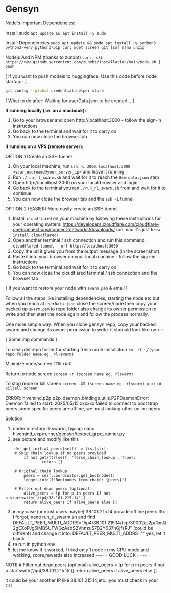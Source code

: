 # Gensyn

Node's Important Dependencies:

Install sudo
`apt update && apt install -y sudo`

Install Dependencies
`sudo apt update && sudo apt install -y python3 python3-venv python3-pip curl wget screen git lsof nano unzip`

Nodejs And NPM (thanks to zunxbt)
`curl -sSL https://raw.githubusercontent.com/zunxbt/installation/main/node.sh | bash`

[ If you want to push models to huggingface, Use this code before node startup:- ]
```bash
git config --global credential.helper store
```
[ What to do after: Waiting for userData.json to be created... ]

**If running locally (i.e. on a macbook): **

1. Go to your browser and open http://localhost:3000 - follow the sign-in instructions
2. Go back to the terminal and wait for it to carry on
3. You can now close the browser tab 

**if running on a VPS (remote server):**

OPTION 1
Create an SSH tunnel

1. On your local machine, run `ssh -L 3000:localhost:3000 <your_username@your_server_ip>` and leave it running
2. Run `./run_rl_swarm.sh` and wait for it to reach the `Userdata.json` step
3. Open http://localhost:3000 on your local browser and login
4. Go back to the terminal you ran `./run_rl_swarm.sh` from and wait for it to continue
5. You can now close the browser tab and the `ssh -L` tunnel

OPTION 2 (EASIER)
More easily create an SSH tunnel

1. Install `cloudflared` on your machine by following these instructions for your operating system: 
    https://developers.cloudflare.com/cloudflare-one/connections/connect-networks/downloads/ 
    (on mac it's just `brew install cloudflared`)
2. Open another terminal / ssh connection and run this command:
     `cloudflared tunnel --url http://localhost:3000`
3. Copy the url it gives you from the output message (in the screenshot)
4. Paste it into your browser on your local machine - follow the sign-in instructions
5. Go back to the terminal and wait for it to carry on
6. You can now close the cloudflared terminal / ssh connection and the browser tab

{ If you want to restore your node with `swarm.pem` & email }

Follow all the steps like installing dependencies, starting the node etc but when you reach at `userData.json` close the screen/node then copy your backed up `swarm.pem` to repo folder also change its owner permission to write and then start the node again and follow the process normally.

One more simple way:
When you clone gensyn repo, copy your backed swarm and change its owner permission to write. it shoould look like rw-r-r

{ Some imp commands }

To clear/del repo folder for starting fresh node installation
`rm -rf ~/(your repo folder name eg. rl-swarm)`

Minimize node/screen
`CTRL+A+D`

Return to node screen
`screen -r (screen name eg. rlswarm)`

To stop node or kill screen
`screen -XS (screen name eg. rlswarm) quit` or `killall screen`



ERROR: hivemind.p2p.p2p_daemon_bindings.utils.P2PDaemonError: Daemon failed to start: 2025/05/15 xxxxxx failed to connect to bootstrap peers
some specific peers are offline, we must looking other online peers

Solution: 
1. under directory rl-swarm, typing: nano hivemind_exp/runner/gensyn/testnet_grpo_runner.py 
2. see picture and modify like this
```
    def get_initial_peers(self) -> list[str]:
    # Skip chain lookup if no peers provided
        if not getattr(self, 'force_chain_lookup', True):
                return []

    # Original chain lookup
        peers = self.coordinator.get_bootnodes()
        logger.info(f"Bootnodes from chain: {peers}")

    # Filter out dead peers (optional)
        alive_peers = [p for p in peers if not p.startswith('/ip4/38.101.215.14')]
        return alive_peers if alive_peers else []
```
3. in my case (or most users maybe) 38.101.215.14 provide offline peers
3b. I forgot, nano run_rl_swarm.sh and find DEFAULT_PEER_MULTI_ADDRS="/ip4/38.101.215.14/tcp/30002/p2p/QmQ2gEXoPJg6iMBSUFWGzAabS2VhnzuS782Y637hGjfsRJ"  (could be diffirent)
and change it into: DEFAULT_PEER_MULTI_ADDRS=""
yes, let it blank
4. re run in python env
5. let me know if it worked, I tried only 1 node in my CPU mode and working, score,rewards also increased
---==  GOOD LUCK  ==--

NOTE
    # Filter out dead peers (optional)
        alive_peers = [p for p in peers if not p.startswith('/ip4/38.101.215.15')]
        return alive_peers if alive_peers else []

it could be your another IP like 38.101.215.14,etc...you must check in your CLI

